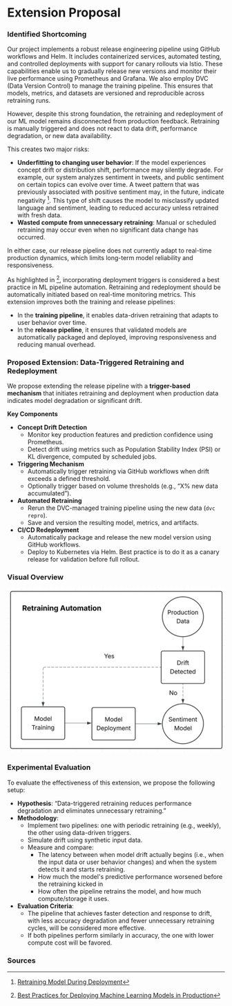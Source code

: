 # Extension Proposal

### Identified Shortcoming

Our project implements a robust release engineering pipeline using GitHub workflows and Helm. It includes containerized services, automated testing, and controlled deployments with support for canary rollouts via Istio. These capabilities enable us to gradually release new versions and monitor their live performance using Prometheus and Grafana. We also employ DVC (Data Version Control) to manage the training pipeline. This ensures that models, metrics, and datasets are versioned and reproducible across retraining runs. 

However, despite this strong foundation, the retraining and redeployment of our ML model remains disconnected from production feedback. Retraining is manually triggered and does not react to data drift, performance degradation, or new data availability.

This creates two major risks:
- **Underfitting to changing user behavior**: If the model experiences concept drift or distribution shift, performance may silently degrade. For example, our system analyzes sentiment in tweets, and public sentiment on certain topics can evolve over time. A tweet pattern that was previously associated with positive sentiment may, in the future, indicate negativity [^neptune]. This type of shift causes the model to misclassify updated language and sentiment, leading to reduced accuracy unless retrained with fresh data.
- **Wasted compute from unnecessary retraining**: Manual or scheduled retraining may occur even when no significant data change has occurred.

In either case, our release pipeline does not currently adapt to real-time production dynamics, which limits long-term model reliability and responsiveness.

As highlighted in [^medium], incorporating deployment triggers is considered a best practice in ML pipeline automation. Retraining and redeployment should be automatically initiated based on real-time monitoring metrics. This extension improves both the training and release pipelines:
- In the **training pipeline**, it enables data-driven retraining that adapts to user behavior over time.
- In the **release pipeline**, it ensures that validated models are automatically packaged and deployed, improving responsiveness and reducing manual overhead.

### Proposed Extension: Data-Triggered Retraining and Redeployment

We propose extending the release pipeline with a **trigger-based mechanism** that initiates retraining and deployment when production data indicates model degradation or significant drift.

**Key Components**
- **Concept Drift Detection**
    - Monitor key production features and prediction confidence using Prometheus.
    - Detect drift using metrics such as Population Stability Index (PSI) or KL divergence, computed by scheduled jobs.
- **Triggering Mechanism**
    - Automatically trigger retraining via GitHub workflows when drift exceeds a defined threshold.
    - Optionally trigger based on volume thresholds (e.g., “X% new data accumulated”).
- **Automated Retraining**
    - Rerun the DVC-managed training pipeline using the new data (`dvc repro`).
    - Save and version the resulting model, metrics, and artifacts.
- **CI/CD Redeployment**
    - Automatically package and release the new model version using GitHub workflows.
    - Deploy to Kubernetes via Helm. Best practice is to do it as a canary release for validation before full rollout.

### Visual Overview

![image info](images/extension.png)

### Experimental Evaluation

To evaluate the effectiveness of this extension, we propose the following setup:
- **Hypothesis**: “Data-triggered retraining reduces performance degradation and eliminates unnecessary retraining.”
- **Methodology**:
    - Implement two pipelines: one with periodic retraining (e.g., weekly), the other using data-driven triggers.
    - Simulate drift using synthetic input data.
    - Measure and compare:
        - The latency between when model drift actually begins (i.e., when the input data or user behavior changes) and when the system detects it and starts retraining.
        - How much the model's predictive performance worsened before the retraining kicked in
        - How often the pipeline retrains the model, and how much compute/storage it uses.
- **Evaluation Criteria**:
    - The pipeline that achieves faster detection and response to drift, with less accuracy degradation and fewer unnecessary retraining cycles, will be considered more effective.
    - If both pipelines perform similarly in accuracy, the one with lower compute cost will be favored.

### Sources

[^medium]: [Best Practices for Deploying Machine Learning Models in Production](https://medium.com/@nemagan/best-practices-for-deploying-machine-learning-models-in-production-10b690503e6d)

[^neptune]: [Retraining Model During Deployment](https://neptune.ai/blog/retraining-model-during-deployment-continuous-training-continuous-testing)